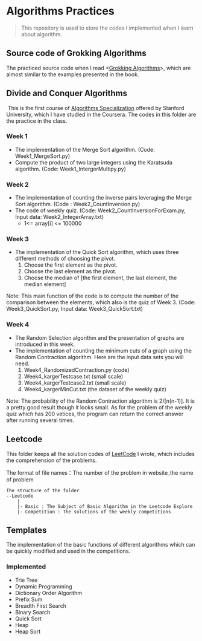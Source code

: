 # Algorithms Practices

> This repository is used to store the codes I implemented when I learn about algorithm. 

## Source code of Grokking Algorithms

The practiced source code when I read <[Grokking Algorithms](https://book.douban.com/subject/26979890/)>, which are almost similar to the examples presented in the book.



## Divide and Conquer Algorithms

​	This is the first course of [Algorithms Specialization](https://www.coursera.org/specializations/algorithms) offered by Stanford University, which I have studied in the Coursera. The codes in this folder are the practice in the class.

### Week 1
- The implementation of the Merge Sort algorithm. (Code: Week1_MergeSort.py)
- Compute the product of two large integers using the Karatsuda algorithm. (Code: Week1_IntergerMultipy.py)

### Week 2
- The implementation of counting the inverse pairs leveraging the Merge Sort algorithm. (Code : Week2_CountInversion.py)
- The code of weekly quiz. (Code: Week2_CountInversionForExam.py, Input data: Week2_IntegerArray.txt)
    - 1<= array[i] <= 100000

### Week 3
- The implementation of the Quick Sort algorithm, which uses three different methods of choosing the pivot.
    1. Choose the first element as the pivot.
    2. Choose the last element as the pivot.
    3. Choose the median of [the first element, the last element, the median element]

Note: This main function of the code is to compute the number of the comparison between the elements, which also is the quiz of Week 3. (Code: Week3_QuickSort.py, Input data: Week3_QuickSort.txt)

### Week 4

- The Random Selection algorithm and the presentation of graphs are introduced in this week.
- The implementation of counting the minimum cuts of a graph using the Random Contraction algorithm. Here are the input data sets you will need.
    1. Week4_RandomizedContraction.py (code)
    2. Week4_kargerTestcase.txt (small scale)
    3. Week4_kargerTestcase2.txt (small scale)
    4. Week4_kargerMinCut.txt (the dataset of the weekly quiz)

Note: The probability of the Random Contraction algorithm is 2/[n(n-1)]. It is a pretty good result though it looks small. As for the problem of the weekly quiz which has 200 vetices, the program can return the correct answer after running several times.


## Leetcode

This folder keeps all the solution codes of [LeetCode](https://leetcode.com/) I wrote, which includes the comprehension of the problems.

The format of file names：The number of the problem in website_the name of problem
```
The structure of the folder
--Leetcode
    |
    |- Basic : The Subject of Basic Algorithm in the Leetcode Explore
    |- Competition : The solutions of the weekly competitions
```

## Templates

The implementation of the basic functions of different algorithms which can be quickly modified and used in the competitions.

### Implemented
- Trie Tree
- Dynamic Programming
- Dictionary Order Algorithm
- Prefix Sum
- Breadth First Search
- Binary Search
- Quick Sort
- Heap
- Heap Sort
